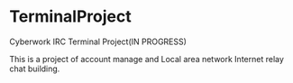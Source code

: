 # TerminalProject

Cyberwork IRC Terminal Project(IN PROGRESS)

This is a project of account manage and Local area network Internet relay chat building.
